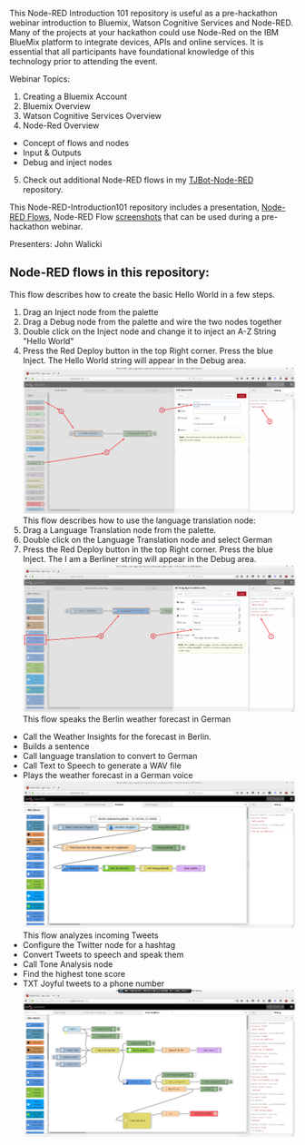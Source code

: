 This Node-RED Introduction 101 repository is useful as a pre-hackathon webinar introduction to Bluemix, Watson Cognitive Services and Node-RED.  Many of the projects at your hackathon could use Node-Red on the IBM BlueMix platform to integrate devices, APIs and online services.  It is essential that all participants have foundational knowledge of this technology prior to attending the event.

Webinar Topics:
1. Creating a Bluemix Account
2. Bluemix Overview
3. Watson Cognitive Services Overview
4. Node-Red Overview
- Concept of flows and nodes
- Input & Outputs
- Debug and inject nodes
5. Check out additional Node-RED flows in my [TJBot-Node-RED](https://github.com/johnwalicki/TJBot-Node-RED) repository.

This Node-RED-Introduction101 repository includes a presentation, [Node-RED Flows](NodeRED-examples.flow), Node-RED Flow [screenshots](/Screenshots/) that can be used during a pre-hackathon webinar.

Presenters: John Walicki

## Node-RED flows in this repository:
This flow describes how to create the basic Hello World in a few steps.
1. Drag an Inject node from the palette
2. Drag a Debug node from the palette and wire the two nodes together
3. Double click on the Inject node and change it to inject an A-Z String "Hello World"
4. Press the Red Deploy button in the top Right corner. Press the blue Inject. The Hello World string will appear in the Debug area.
![Hello World](/Screenshots/HelloWorld-Inject-annotated.png?raw=true "Hello World")
This flow describes how to use the language translation node:
5. Drag a Language Translation node from the palette.
6. Double click on the Language Translation node and select German
7. Press the Red Deploy button in the top Right corner. Press the blue Inject. The I am a Berliner string will appear in the Debug area.
![Language Translation](/Screenshots/IchbineinBerliner-Translate-annotated.png?raw=true "Ich bin ein Berliner")
This flow speaks the Berlin weather forecast in German
* Call the Weather Insights for the forecast in Berlin.
* Builds a sentence
* Call language translation to convert to German
* Call Text to Speech to generate a WAV file
* Plays the weather forecast in a German voice
![Weather Forecast](/Screenshots/WeatherForecastinGerman.png?raw=true "Speak the Berlin weather forecast in German")
This flow analyzes incoming Tweets
* Configure the Twitter node for a hashtag
* Convert Tweets to speech and speak them
* Call Tone Analysis node
* Find the highest tone score
* TXT Joyful tweets to a phone number
![Tone Analyzer](/Screenshots/ToneAnalyzer.png?raw=true "Twitter Analyzer flow")
